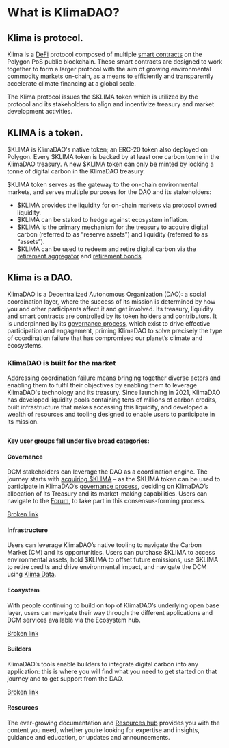 # What is KlimaDAO?

## Klima is protocol.

Klima is a [DeFi](https://ethereum.org/defi) protocol composed of multiple [smart contracts](https://ethereum.org/smart-contracts) on the Polygon PoS public blockchain. These smart contracts are designed to work together to form a larger protocol with the aim of growing environmental commodity markets on-chain, as a means to efficiently and transparently accelerate climate financing at a global scale.

The Klima protocol issues the $KLIMA token which is utilized by the protocol and its stakeholders to align and incentivize treasury and market development activities.

## KLIMA is a token.

$KLIMA is KlimaDAO's native token; an ERC-20 token also deployed on Polygon. Every $KLIMA token is backed by at least one carbon tonne in the KlimaDAO treasury. A new $KLIMA token can only be minted by locking a tonne of digital carbon in the KlimaDAO treasury.

$KLIMA token serves as the gateway to the on-chain environmental markets, and serves multiple purposes for the DAO and its stakeholders:&#x20;

* $KLIMA provides the liquidity for on-chain markets via protocol owned liquidity.
* $KLIMA can be staked to hedge against ecosystem inflation.
* $KLIMA is the primary mechanism for the treasury to acquire digital carbon (referred to as “reserve assets”) and liquidity (referred to as “assets”).
* $KLIMA can be used to redeem and retire digital carbon via the [retirement aggregator](https://app.gitbook.com/o/-M\_bmp-\_zWliWIWoS5D7/s/-M\_bmxz70gvEJ0PLIHFc/\~/changes/244/developers/retirement-aggregator) and [retirement bonds](https://forum.klimadao.finance/d/138-kip-31-introduce-retirement-bonds).

## Klima is a DAO.

KlimaDAO is a Decentralized Autonomous Organization (DAO): a social coordination layer, where the success of its mission is determined by how you and other participants affect it and get involved. Its treasury, liquidity and smart contracts are controlled by its token holders and contributors. It is underpinned by its [governance process](https://klimadao.finance/governance), which exist to drive effective participation and engagement, priming KlimaDAO to solve precisely the type of coordination failure that has compromised our planet’s climate and ecosystems.

### KlimaDAO is built for the market <a href="#viewer-r8op" id="viewer-r8op"></a>

Addressing coordination failure means bringing together diverse actors and enabling them to fulfil their objectives by enabling them to leverage KlimaDAO's technology and its treasury. Since launching in 2021, KlimaDAO has developed liquidity pools containing tens of millions of carbon credits, built infrastructure that makes accessing this liquidity, and developed a wealth of resources and tooling designed to enable users to participate in its mission.

<figure><img src="https://static.wixstatic.com/media/5f17af_5fd4c96018cf4fb7b4f4a4fe6e260c35~mv2.png/v1/fill/w_740,h_96,al_c,q_85,usm_0.66_1.00_0.01,enc_auto/5f17af_5fd4c96018cf4fb7b4f4a4fe6e260c35~mv2.png" alt=""><figcaption></figcaption></figure>

**Key user groups fall under five broad categories:**

#### Governance

DCM stakeholders can leverage the DAO as a coordination engine. The journey starts with [acquiring $KLIMA](https://klimadao.finance/buy) – as the $KLIMA token can be used to participate in KlimaDAO’s [governance process](https://klimadao.finance/governance), deciding on KlimaDAO’s allocation of its Treasury and its market-making capabilities. Users can navigate to the [Forum](https://forum.klimadao.finance/), to take part in this consensus-forming process.

[Broken link](broken-reference "mention")

#### Infrastructure

Users can leverage KlimaDAO’s native tooling to navigate the Carbon Market (CM) and its opportunities. Users can purchase $KLIMA to access environmental assets, hold $KLIMA to offset future emissions, use $KLIMA to retire credits and drive environmental impact, and navigate the DCM using [Klima Data](https://data.klimadao.finance/).

#### Ecosystem

With people continuing to build on top of KlimaDAO’s underlying open base layer, users can navigate their way through the different applications and DCM services available via the Ecosystem hub.

[Broken link](broken-reference "mention")

#### Builders

KlimaDAO’s tools enable builders to integrate digital carbon into any application: this is where you will find what you need to get started on that journey and to get support from the DAO.

[Broken link](broken-reference "mention")

#### Resources

The ever-growing documentation and [Resources hub](https://www.klimadao.finance/resources/) provides you with the content you need, whether you’re looking for expertise and insights, guidance and education, or updates and announcements.
